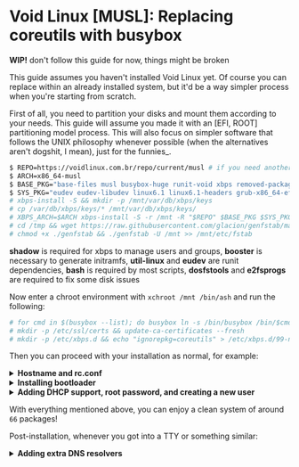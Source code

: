 # Void Linux [MUSL]: Replacing coreutils with busybox

**WIP!** don't follow this guide for now, things might be broken

This guide assumes you haven't installed Void Linux yet. Of course you can replace within an already
installed system, but it'd be a way simpler process when you're starting from scratch.

First of all, you need to partition your disks and mount them according to your needs. This guide
will assume you made it with an [EFI, ROOT] partitioning model process. This will also focus on simpler
software that follows the UNIX philosophy whenever possible (when the alternatives aren't dogshit, I mean),
just for the funnies_.

```bash
$ REPO=https://voidlinux.com.br/repo/current/musl # if you need another repo, feel free to change it
$ ARCH=x86_64-musl
$ BASE_PKG="base-files musl busybox-huge runit-void xbps removed-packages shadow booster util-linux bash"
$ SYS_PKG="eudev eudev-libudev linux6.1 linux6.1-headers grub-x86_64-efi dhcpcd opendoas dosfstools e2fsprogs"
# xbps-install -S && mkdir -p /mnt/var/db/xbps/keys
# cp /var/db/xbps/keys/* /mnt/var/db/xbps/keys/
# XBPS_ARCH=$ARCH xbps-install -S -r /mnt -R "$REPO" $BASE_PKG $SYS_PKG
# cd /tmp && wget https://raw.githubusercontent.com/glacion/genfstab/master/genfstab
# chmod +x ./genfstab && ./genfstab -U /mnt >> /mnt/etc/fstab
```

**shadow** is required for xbps to manage users and groups, **booster** is necessary to generate initramfs,
**util-linux** and **eudev** are runit dependencies, **bash** is required by most scripts, **dosfstools** and
**e2fsprogs** are required to fix some disk issues

Now enter a chroot environment with `xchroot /mnt /bin/ash` and run the following:

```bash
# for cmd in $(busybox --list); do busybox ln -s /bin/busybox /bin/$cmd; done
# mkdir -p /etc/ssl/certs && update-ca-certificates --fresh
# mkdir -p /etc/xbps.d && echo "ignorepkg=coreutils" > /etc/xbps.d/99-no-coreutils.conf
```

Then you can proceed with your installation as normal, for example:

<details>
<summary><strong>Hostname and rc.conf</strong></summary>

```bash
# echo ocean > /etc/hostname
# sed -ie 's/#HOSTNAME="void-live"/HOSTNAME="ocean"/' /etc/rc.conf
# sed -ie 's/#TIMEZONE="Europe\/Madrid"/TIMEZONE="America\/Sao_Paulo"/' /etc/rc.conf
# sed -ie 's/#KEYMAP="es"/KEYMAP="en"/' /etc/rc.conf
```

</details>

<details>
<summary><strong>Installing bootloader</strong></summary>

```bash
# grub-install --target=x86_64-efi --efi-directory=/boot/efi --bootloader-id="Void"
# xbps-reconfigure -fa
```

</details>

<details>
<summary><strong>Adding DHCP support, root password, and creating a new user</strong></summary>

```bash
# ln -s /usr/bin/doas /usr/bin/sudo
# echo 'permit persist :wheel' > /etc/doas.conf
# useradd -m -s /bin/bash -G wheel,video,audio,input,users run
# passwd run # 'run' user pass
# passwd # 'root' user pass
# ln -s /etc/sv/dhcpcd /etc/runit/runsvdir/default/
# ln -s /etc/sv/udevd /etc/runit/runsvdir/default/
# (cd /etc/runit/runsvdir/default && unlink agetty-tty3 && unlink agetty-tty4 && unlink agetty-tty5 && unlink agetty-tty6)
```

</details>

With everything mentioned above, you can enjoy a clean system of around `66` packages!

Post-installation, whenever you got into a TTY or something similar:

<details>
<summary><strong>Adding extra DNS resolvers</strong></summary>

```bash
# echo $'nameserver 8.8.8.8\nnameserver 8.8.4.4' >> /etc/resolv.conf && chattr +i /etc/resolv.conf
```

</details>
